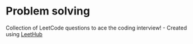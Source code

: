 # Problem solving
Collection of LeetCode questions to ace the coding interview! - Created using [LeetHub](https://github.com/QasimWani/LeetHub)
